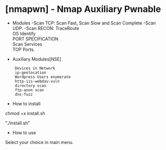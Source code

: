 # [nmapwn] - Nmap Auxiliary Pwnable

- Modules
-Scan TCP: Scan Fast, Scan Slow  and  Scan Complete
-Scan UDP.
-Scan RECON:
           TraceRoute                          
           OS Identify                         
           PORT SPECIFICATION                  
           Scan Services                       
           TOP Ports.

- Auxiliary Modules[NSE]

       Devices in Network                  
       ip-geolocation                      
       Wordpress Users enumerate                
       http-iis-webdav-vuln                
       directory scan                      
       ftp-anon scan                       
       dns-fuzz                            



- How to install

chmod +x install.sh

"./install.sh"

- How to use

Select your choice in main menu.

